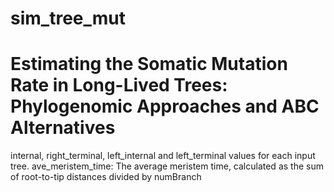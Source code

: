 # sim_tree_mut
# **Estimating the Somatic Mutation Rate in Long-Lived Trees: Phylogenomic Approaches and ABC Alternatives**
internal, right_terminal, left_internal and left_terminal values for each input tree. 
ave_meristem_time: The average meristem time, calculated as the sum of root-to-tip distances divided by numBranch
